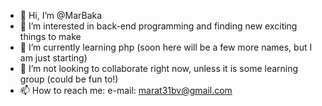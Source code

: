 - 👋 Hi, I’m @MarBaka
- 👀 I’m interested in back-end programming and finding new exciting things to make
- 🌱 I’m currently learning php (soon here will be a few more names, but I am just starting)
- 💞️ I’m not looking to collaborate right now, unless it is some learning group (could be fun to!)
- 📫 How to reach me: e-mail: marat31bv@gmail.com

<!---
MarBaka/MarBaka is a ✨ special ✨ repository because its `README.md` (this file) appears on your GitHub profile.
You can click the Preview link to take a look at your changes.
--->
